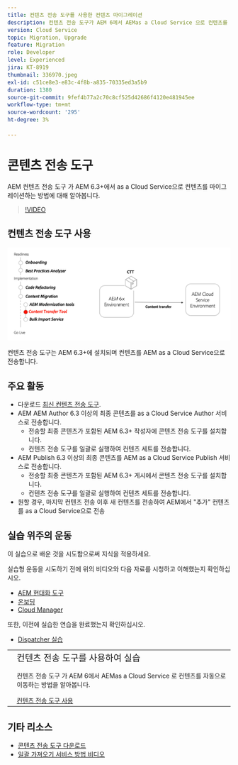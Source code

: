 ```yaml
---
title: 컨텐츠 전송 도구를 사용한 컨텐츠 마이그레이션
description: 컨텐츠 전송 도구가 AEM 6에서 AEMas a Cloud Service 으로 컨텐츠를 마이그레이션하는 방법에 대해 알아봅니다.
version: Cloud Service
topic: Migration, Upgrade
feature: Migration
role: Developer
level: Experienced
jira: KT-8919
thumbnail: 336970.jpeg
exl-id: c51ce8e3-e83c-4f8b-a835-70335ed3a5b9
duration: 1380
source-git-commit: 9fef4b77a2c70c8cf525d42686f4120e481945ee
workflow-type: tm+mt
source-wordcount: '295'
ht-degree: 3%

---
```



# 콘텐츠 전송 도구

AEM 컨텐츠 전송 도구 가 AEM 6.3+에서 as a Cloud Service으로 컨텐츠를 마이그레이션하는 방법에 대해 알아봅니다.

>[!VIDEO](https://video.tv.adobe.com/v/336970?quality=12&learn=on)

## 컨텐츠 전송 도구 사용

![컨텐츠 전송 도구 라이프사이클](../assets/content-transfer-tool.png)

컨텐츠 전송 도구는 AEM 6.3+에 설치되며 컨텐츠를 AEM as a Cloud Service으로 전송합니다.

## 주요 활동

+ 다운로드 [최신 컨텐츠 전송 도구](https://experience.adobe.com/#/downloads/content/software-distribution/en/aemcloud.html?fulltext=Content*+Transfer*+Tool*&amp;1_group.propertyvalues.property=입니다.%2Fjcr%3Acontent%2Fmetadata%2Fdc%3AsoftwareType&amp;1_group.propertyvalues.operation=equals&amp;1_group.propertyvalues.0_values=software-type%3Atoling&amp;orderby=%40jcr%3Acontent%2Fjcr%3AlastModified&amp;orderby.sort=desc&amp;layout=list&amp;p.offset=0&amp;p.limit=2).
+ AEM AEM Author 6.3 이상의 최종 콘텐츠를 as a Cloud Service Author 서비스로 전송합니다.
   + 전송할 최종 콘텐츠가 포함된 AEM 6.3+ 작성자에 콘텐츠 전송 도구를 설치합니다.
   + 컨텐츠 전송 도구를 일괄로 실행하여 컨텐츠 세트를 전송합니다.
+ AEM Publish 6.3 이상의 최종 콘텐츠를 AEM as a Cloud Service Publish 서비스로 전송합니다.
   + 전송할 최종 콘텐츠가 포함된 AEM 6.3+ 게시에서 콘텐츠 전송 도구를 설치합니다.
   + 컨텐츠 전송 도구를 일괄로 실행하여 컨텐츠 세트를 전송합니다.
+ 원할 경우, 마지막 컨텐츠 전송 이후 새 컨텐츠를 전송하여 AEM에서 &quot;추가&quot; 컨텐츠를 as a Cloud Service으로 전송

## 실습 위주의 운동

이 실습으로 배운 것을 시도함으로써 지식을 적용하세요.

실습형 운동을 시도하기 전에 위의 비디오와 다음 자료를 시청하고 이해했는지 확인하십시오.

+ [AEM 현대화 도구](../aem-modernization-tools.md)
+ [온보딩](../onboarding.md)
+ [Cloud Manager](../cloud-manager.md)

또한, 이전에 실습한 연습을 완료했는지 확인하십시오.

+ [Dispatcher 실습](../dispatcher.md#hands-on-exercise)

<table style="border-width:0">
    <tr>
        <td style="width:150px">
            <a  rel="noreferrer"
                target="_blank"
                href="https://github.com/adobe/aem-cloud-engineering-video-series-exercises/tree/session6-transfercontent#cloud-acceleration-bootcamp---session-6-content"><img alt="실습 GitHub 리포지토리" src="../assets/github.png"/>
            </a>        
        </td>
        <td style="width:100%;margin-bottom:1rem;">
            <div style="font-size:1.25rem;font-weight:400;">컨텐츠 전송 도구를 사용하여 실습</div>
            <p style="margin:1rem 0">
                컨텐츠 전송 도구 가 AEM 6에서 AEMas a Cloud Service 로 컨텐츠를 자동으로 이동하는 방법을 알아봅니다.
            </p>
            <a  rel="noreferrer"
                target="_blank"
                href="https://github.com/adobe/aem-cloud-engineering-video-series-exercises/tree/session6-transfercontent#cloud-acceleration-bootcamp---session-6-content" class="spectrum-Button spectrum-Button--primary spectrum-Button--sizeM">
                <span class="spectrum-Button-label has-no-wrap has-text-weight-bold">컨텐츠 전송 도구 사용</span>
            </a>
        </td>
    </tr>
</table>

## 기타 리소스

+ [콘텐츠 전송 도구 다운로드](https://experience.adobe.com/#/downloads/content/software-distribution/en/aemcloud.html?fulltext=Content*+Transfer*+Tool*&amp;1_group.propertyvalues.property=입니다.%2Fjcr%3Acontent%2Fmetadata%2Fdc%3AsoftwareType&amp;1_group.propertyvalues.operation=equals&amp;1_group.propertyvalues.0_values=software-type%3Atoling&amp;orderby=%40jcr%3Acontent%2Fjcr%3AlastModified&amp;orderby.sort=desc&amp;layout=list&amp;p.offset=0&amp;p.limit=2)
+ [일괄 가져오기 서비스 방법 비디오](https://experienceleague.adobe.com/docs/experience-manager-learn/cloud-service/migration/bulk-import.html)

